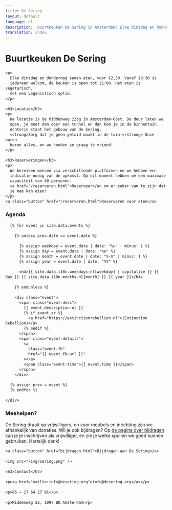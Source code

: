 ```yaml
---
title: De Sering
layout: default
language: nl
description: 'Buurtkeuken De Sering in Amsterdam: Elke dinsdag en donderdag samen eten, voor €2,50.'
translation: index
---
```



<div class="row">
  <div class="container">
    <h1>Buurtkeuken De Sering</h1>

    <p>
      Elke dinsdag en donderdag samen eten, voor €2,50. Vanaf 18:30 is
      iedereen welkom, de keuken is open tot 21:00. Het eten is vegetarisch,
      met een veganistisch optie.
    </p>

    <h3>Locatie</h3>
    <p>
      De locatie is de Middenweg 22bg in Amsterdam-Oost. De deur laten we
      open, je moet dan door een tunnel en dan kom je in de binnentuin.
      Achterin staat het gebouw van de Sering.
      <strong>Zorg dat je geen geluid maakt in de tuin!</strong> Onze buren
      horen alles, en we houden ze graag te vriend.
    </p>

    <h3>Reserveringen</h3>
    <p>
      We bereiken mensen via verschillende platformen en we hebben een
      indicatie nodig van de opkomst. Op dit moment hebben we een maximale
      capaciteit van 40 personen.
      <a href="/reserveren.html">Reserveer</a> om er zeker van te zijn dat
      je mee kan eten!
    </p>
    <a class="button" href="/reserveren.html">Reserveren voor eten</a>
  </div>
</div>

<div class="row">
  <div class="container-wide">
    <div class="agenda">
      <h3>Agenda</h3>

      {% for event in site.data.events %}

        {% unless prev.date == event.date %}

          {% assign weekday = event.date | date: "%u" | minus: 1 %}
          {% assign day = event.date | date: "%e" %}
          {% assign month = event.date | date: "%-m" | minus: 1 %}
          {% assign year = event.date | date: "%Y" %}

          <h4>{{ site.data.i18n.weekdays-nl[weekday] | capitalize }} {{ day }} {{ site.data.i18n.months-nl[month] }} {{ year }}</h4>

        {% endunless %}

        <div class="event">
          <span class="event-desc">
            {{ event.description-nl }}
            {% if event.xr %}
              <a href="https://extinctionrebellion.nl">(Extinction Rebellion)</a>
            {% endif %}
          </span>
          <span class="event-details">
            <a
              class="event-fb"
              href="{{ event.fb-url }}"
            ></a>
            <span class="event-time">{{ event.time }}</span>
          </span>
        </div>

      {% assign prev = event %}
      {% endfor %}

    </div>

  </div>
</div>

<div class="row">
  <div class="container">
    <h3>Meehelpen?</h3>
    <p>
      De Sering draait op vrijwilligers, en voor meubels en inrichting zijn
      we afhankelijk van donaties. Wil je ook bijdragen? Op
      <a href="bijdragen.html">de pagina over bijdragen</a> kan je je
      inschrijven als vrijwilliger, en zie je welke spullen we goed kunnen
      gebruiken. Hartelijk dank!
    </p>

    <a class="button" href="bijdragen.html">Bijdragen aan De Sering</a>

    <img src="/img/sering.png" />

    <h3>Contact</h3>

    <p><a href="mailto:info@desering.org">info@desering.org</a></p>

    <p>06 – 17 64 27 91</p>

    <p>Middenweg 22, 1097 BN Amsterdam</p>
  </div>
</div>